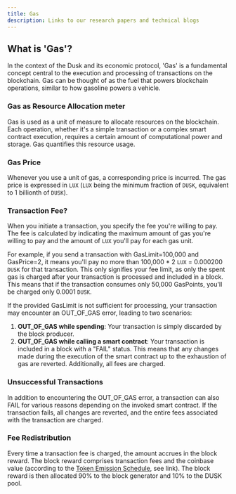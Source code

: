 ```yaml
---
title: Gas 
description: Links to our research papers and technical blogs 
---
```


## What is 'Gas'?

In the context of the Dusk and its economic protocol, 'Gas' is a fundamental concept central to the execution and processing of transactions on the blockchain. Gas can be thought of as the fuel that powers blockchain operations, similar to how gasoline powers a vehicle.

### Gas as Resource Allocation meter
Gas is used as a unit of measure to allocate resources on the blockchain. Each operation, whether it's a simple transaction or a complex smart contract execution, requires a certain amount of computational power and storage. Gas quantifies this resource usage.

### Gas Price
Whenever you use a unit of gas, a corresponding price is incurred. The gas price is expressed in `LUX` (`LUX` being the minimum fraction of `DUSK`, equivalent to 1 billionth of `DUSK`).

### Transaction Fee?
When you initiate a transaction, you specify the fee you're willing to pay. The fee is calculated by indicating the maximum amount of gas you're willing to pay and the amount of `LUX` you'll pay for each gas unit.

For example, if you send a transaction with GasLimit=100,000 and GasPrice=2, it means you'll pay no more than 100,000 * 2 `LUX` = 0.000200 `DUSK` for that transaction. This only signifies your fee limit, as only the spent gas is charged after your transaction is processed and included in a block. This means that if the transaction consumes only 50,000 GasPoints, you'll be charged only 0.0001 `DUSK`.

If the provided GasLimit is not sufficient for processing, your transaction may encounter an OUT_OF_GAS error, leading to two scenarios:
1. **OUT_OF_GAS while spending**: Your transaction is simply discarded by the block producer.
2. **OUT_OF_GAS while calling a smart contract**: Your transaction is included in a block with a "FAIL" status. This means that any changes made during the execution of the smart contract up to the exhaustion of gas are reverted. Additionally, all fees are charged.

### Unsuccessful Transactions
In addition to encountering the OUT_OF_GAS error, a transaction can also FAIL for various reasons depending on the invoked smart contract. If the transaction fails, all changes are reverted, and the entire fees associated with the transaction are charged.

### Fee Redistribution
Every time a transaction fee is charged, the amount accrues in the block reward. The block reward comprises transaction fees and the coinbase value (according to the [Token Emission Schedule](../learn/tokenomics#token-emission-schedule), see link). The block reward is then allocated 90% to the block generator and 10% to the DUSK pool.
